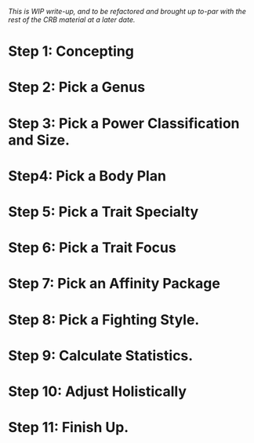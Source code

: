 *This is WIP write-up, and to be refactored and brought up to-par with the rest of the CRB material at a later date.*
# Step 1: Concepting
# Step 2: Pick a Genus
# Step 3: Pick a Power Classification and Size.
# Step4: Pick a Body Plan
# Step 5: Pick a Trait Specialty
# Step 6: Pick a Trait Focus
# Step 7: Pick an Affinity Package
# Step 8: Pick a Fighting Style.
# Step 9: Calculate Statistics.
# Step 10: Adjust Holistically
# Step 11: Finish Up.